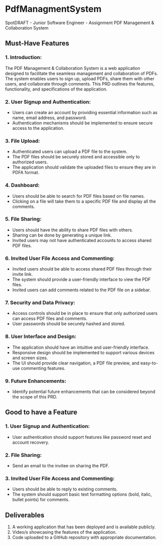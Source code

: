 # PdfManagmentSystem
SpotDRAFT - Junior Software Engineer - Assignment
PDF Management & Collaboration System

## Must-Have Features

### 1. Introduction:
The PDF Management & Collaboration System is a web application designed to facilitate the seamless management and collaboration of PDFs. The system enables users to sign up, upload PDFs, share them with other users, and collaborate through comments. This PRD outlines the features, functionality, and specifications of the application.

### 2. User Signup and Authentication:
- Users can create an account by providing essential information such as name, email address, and password.
- Authentication mechanisms should be implemented to ensure secure access to the application.

### 3. File Upload:
- Authenticated users can upload a PDF file to the system.
- The PDF files should be securely stored and accessible only to authorized users.
- The application should validate the uploaded files to ensure they are in PDFA format.

### 4. Dashboard:
- Users should be able to search for PDF files based on file names.
- Clicking on a file will take them to a specific PDF file and display all the comments.

### 5. File Sharing:
- Users should have the ability to share PDF files with others.
- Sharing can be done by generating a unique link.
- Invited users may not have authenticated accounts to access shared PDF files.

### 6. Invited User File Access and Commenting:
- Invited users should be able to access shared PDF files through their invite link.
- The system should provide a user-friendly interface to view the PDF files.
- Invited users can add comments related to the PDF file on a sidebar.

### 7. Security and Data Privacy:
- Access controls should be in place to ensure that only authorized users can access PDF files and comments.
- User passwords should be securely hashed and stored.

### 8. User Interface and Design:
- The application should have an intuitive and user-friendly interface.
- Responsive design should be implemented to support various devices and screen sizes.
- The UI should provide clear navigation, a PDF file preview, and easy-to-use commenting features.

### 9. Future Enhancements:
- Identify potential future enhancements that can be considered beyond the scope of this PRD.

## Good to have a Feature

### 1. User Signup and Authentication:
- User authentication should support features like password reset and account recovery.

### 2. File Sharing:
- Send an email to the invitee on sharing the PDF.

### 3. Invited User File Access and Commenting:
- Users should be able to reply to existing comments.
- The system should support basic text formatting options (bold, italic, bullet points) for comments.

## Deliverables

1. A working application that has been deployed and is available publicly.
2. Video/s showcasing the features of the application.
3. Code uploaded to a GitHub repository with appropriate documentation.

